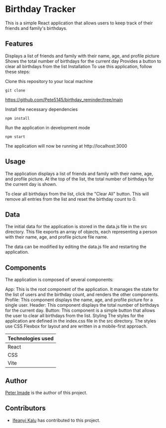 # Birthday Tracker
This is a simple React application that allows users to keep track of their friends and family's birthdays.

## Features
Displays a list of friends and family with their name, age, and profile picture
Shows the total number of birthdays for the current day
Provides a button to clear all birthdays from the list
Installation
To use this application, follow these steps:

Clone this repository to your local machine

`git clone`

https://github.com/Pete5145/birthday_reminder/tree/main

Install the necessary dependencies

`npm install`

Run the application in development mode

`npm start`

The application will now be running at http://localhost:3000

## Usage
The application displays a list of friends and family with their name, age, and profile picture. At the top of the list, the total number of birthdays for the current day is shown.

To clear all birthdays from the list, click the "Clear All" button. This will remove all entries from the list and reset the birthday count to 0.

## Data
The initial data for the application is stored in the data.js file in the src directory. This file exports an array of objects, each representing a person with their name, age, and profile picture file name.

The data can be modified by editing the data.js file and restarting the application.

## Components
The application is composed of several components:

App: This is the root component of the application. It manages the state for the list of users and the birthday count, and renders the other components.
Profile: This component displays the name, age, and profile picture for a single user.
Header: This component displays the total number of birthdays for the current day.
Button: This component is a simple button that allows the user to clear all birthdays from the list.
Styling
The styles for the application are defined in the index.css file in the src directory. The styles use CSS Flexbox for layout and are written in a mobile-first approach.


| Technologies used |
|-------------------|
| React             |
| CSS               |
| Vite              |


## Author

[Peter Imade](https://github.com/Pete5145) is the author of this project.


## Contributors

- [Ifeanyi Kalu](https://github.com/fazzy12) has contributed to this project.


